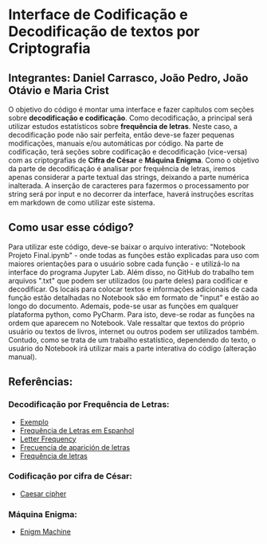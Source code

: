 # **Interface de Codificação e Decodificação de textos por Criptografia**
## Integrantes: Daniel Carrasco, João Pedro, João Otávio e Maria Crist

O objetivo do código é montar uma interface e fazer capítulos com seções sobre **decodificação e codificação**. Como decodificação, a principal será utilizar estudos estatísticos sobre **frequência de letras**. Neste caso, a decodificação pode não sair perfeita, então deve-se fazer pequenas modificações, manuais e/ou automáticas por código. Na parte de codificação, terá seções sobre codificação e decodificação (vice-versa) com as criptografias de **Cifra de César** e **Máquina Enigma**. Como o objetivo da parte de decodificação é analisar por frequência de letras, iremos apenas considerar a parte textual das strings, deixando a parte numérica inalterada. A inserção de caracteres para fazermos o processamento por string será por input e no decorrer da interface, haverá instruções escritas em markdown de como utilizar este sistema.

## **Como usar esse código?**

Para utilizar este código, deve-se baixar o arquivo interativo: "Notebook Projeto Final.ipynb" - onde todas as funções estão explicadas para uso com maiores orientações para o usuário sobre cada função - e utilizá-lo na interface do programa Jupyter Lab. Além disso, no GitHub do trabalho tem arquivos ".txt" que podem ser utilizados (ou parte deles) para codificar e decodificar. Os locais para colocar textos e informações adicionais de cada função estão detalhadas no Notebook são em formato de "input" e estão ao longo do documento. Ademais, pode-se usar as funções em qualquer plataforma python, como PyCharm. Para isto, deve-se rodar as funções na ordem que aparecem no Notebook. Vale ressaltar que textos do próprio usuário ou textos de livros, internet ou outros podem ser utilizados também. Contudo, como se trata de um trabalho estatístico, dependendo do texto, o usuário do Notebook irá utilizar mais a parte interativa do código (alteração manual).

## **Referências:**

### Decodificação por Frequência de Letras:
- [Exemplo](http://numaboa.com.br/criptografia/criptoanalise/1051-exemplo)
- [Frequência de Letras em Espanhol](http://numaboa.com.br/criptografia/criptoanalise/1049-freq-espanhol)
- [Letter Frequency](https://en.wikipedia.org/wiki/Letter_frequency)
- [Frecuencia de aparición de letras](https://es.wikipedia.org/wiki/Frecuencia_de_aparici%C3%B3n_de_letras)
- [Frequência de letras](https://pt.wikipedia.org/wiki/Frequ%C3%AAncia_de_letras)

### Codificação por cifra de César:
- [Caesar cipher](https://en.wikipedia.org/wiki/Caesar_cipher)

### Máquina Enigma:

- [Enigm Machine](https://www.youtube.com/watch?v=2D2bJWHvqJo)
